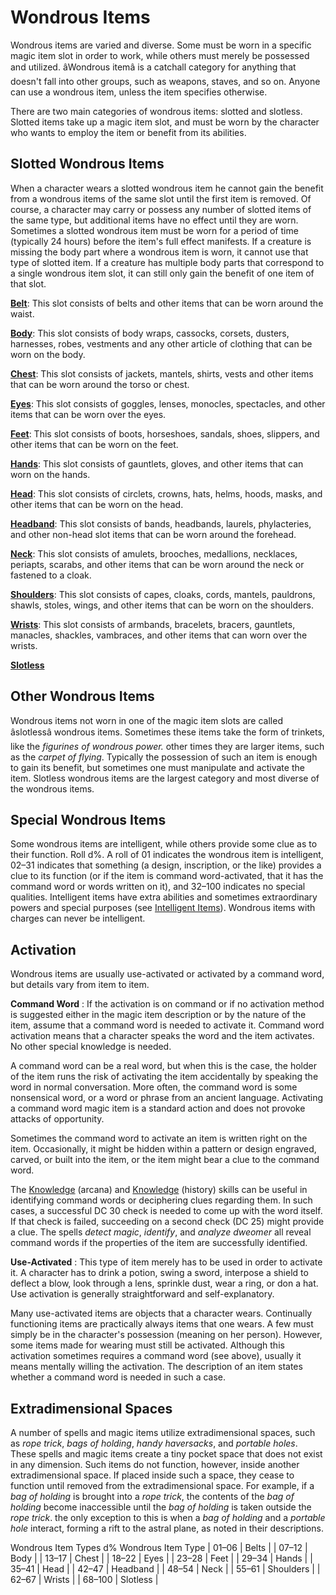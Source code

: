 # Wondrous Items

Wondrous items are varied and diverse. Some must be worn in a specific magic item slot in order to work, while others must merely be possessed and utilized. âWondrous itemâ is a catchall category for anything that doesn't fall into other groups, such as weapons, staves, and so on. Anyone can use a wondrous item, unless the item specifies otherwise.

There are two main categories of wondrous items: slotted and slotless. Slotted items take up a magic item slot, and must be worn by the character who wants to employ the item or benefit from its abilities.

## Slotted Wondrous Items

When a character wears a slotted wondrous item he cannot gain the benefit from a wondrous items of the same slot until the first item is removed. Of course, a character may carry or possess any number of slotted items of the same type, but additional items have no effect until they are worn. Sometimes a slotted wondrous item must be worn for a period of time (typically 24 hours) before the item's full effect manifests. If a creature is missing the body part where a wondrous item is worn, it cannot use that type of slotted item. If a creature has multiple body parts that correspond to a single wondrous item slot, it can still only gain the benefit of one item of that slot.

[**Belt**](/pathfinderRPG/prd/ultimateEquipment/wondrousItems/belts.html): This slot consists of belts and other items that can be worn around the waist.

[**Body**](/pathfinderRPG/prd/ultimateEquipment/wondrousItems/body.html): This slot consists of body wraps, cassocks, corsets, dusters, harnesses, robes, vestments and any other article of clothing that can be worn on the body.

[**Chest**](/pathfinderRPG/prd/ultimateEquipment/wondrousItems/chest.html): This slot consists of jackets, mantels, shirts, vests and other items that can be worn around the torso or chest.

[**Eyes**](/pathfinderRPG/prd/ultimateEquipment/wondrousItems/eyes.html): This slot consists of goggles, lenses, monocles, spectacles, and other items that can be worn over the eyes.

[**Feet**](/pathfinderRPG/prd/ultimateEquipment/wondrousItems/feet.html): This slot consists of boots, horseshoes, sandals, shoes, slippers, and other items that can be worn on the feet.

[**Hands**](/pathfinderRPG/prd/ultimateEquipment/wondrousItems/hands.html): This slot consists of gauntlets, gloves, and other items that can worn on the hands.

[**Head**](/pathfinderRPG/prd/ultimateEquipment/wondrousItems/head.html): This slot consists of circlets, crowns, hats, helms, hoods, masks, and other items that can be worn on the head.

[**Headband**](/pathfinderRPG/prd/ultimateEquipment/wondrousItems/headbands.html): This slot consists of bands, headbands, laurels, phylacteries, and other non-head slot items that can be worn around the forehead.

[**Neck**](/pathfinderRPG/prd/ultimateEquipment/wondrousItems/neck.html): This slot consists of amulets, brooches, medallions, necklaces, periapts, scarabs, and other items that can be worn around the neck or fastened to a cloak.

[**Shoulders**](/pathfinderRPG/prd/ultimateEquipment/wondrousItems/shoulders.html): This slot consists of capes, cloaks, cords, mantels, pauldrons, shawls, stoles, wings, and other items that can be worn on the shoulders.

[**Wrists**](/pathfinderRPG/prd/ultimateEquipment/wondrousItems/wrists.html): This slot consists of armbands, bracelets, bracers, gauntlets, manacles, shackles, vambraces, and other items that can worn over the wrists.

[**Slotless**](/pathfinderRPG/prd/ultimateEquipment/wondrousItems/slotless.html)

## Other Wondrous Items

Wondrous items not worn in one of the magic item slots are called âslotlessâ wondrous items. Sometimes these items take the form of trinkets, like the _figurines of wondrous power._ other times they are larger items, such as the _carpet of flying_. Typically the possession of such an item is enough to gain its benefit, but sometimes one must manipulate and activate the item. Slotless wondrous items are the largest category and most diverse of the wondrous items.

## Special Wondrous Items

Some wondrous items are intelligent, while others provide some clue as to their function. Roll d%. A roll of 01 indicates the wondrous item is intelligent, 02–31 indicates that something (a design, inscription, or the like) provides a clue to its function (or if the item is command word-activated, that it has the command word or words written on it), and 32–100 indicates no special qualities. Intelligent items have extra abilities and sometimes extraordinary powers and special purposes (see [Intelligent Items](/pathfinderRPG/prd/ultimateEquipment/artifactsAndOthers/intelligentItems.html)). Wondrous items with charges can never be intelligent.

## Activation

Wondrous items are usually use-activated or activated by a command word, but details vary from item to item.

**Command Word** : If the activation is on command or if no activation method is suggested either in the magic item description or by the nature of the item, assume that a command word is needed to activate it. Command word activation means that a character speaks the word and the item activates. No other special knowledge is needed.

A command word can be a real word, but when this is the case, the holder of the item runs the risk of activating the item accidentally by speaking the word in normal conversation. More often, the command word is some nonsensical word, or a word or phrase from an ancient language. Activating a command word magic item is a standard action and does not provoke attacks of opportunity.

Sometimes the command word to activate an item is written right on the item. Occasionally, it might be hidden within a pattern or design engraved, carved, or built into the item, or the item might bear a clue to the command word.

The [Knowledge](/pathfinderRPG/prd/skills/knowledge.html#_knowledge) (arcana) and [Knowledge](/pathfinderRPG/prd/skills/knowledge.html#_knowledge) (history) skills can be useful in identifying command words or deciphering clues regarding them. In such cases, a successful DC 30 check is needed to come up with the word itself. If that check is failed, succeeding on a second check (DC 25) might provide a clue. The spells _detect magic_, _identify_, and _analyze dweomer_ all reveal command words if the properties of the item are successfully identified.

**Use-Activated** : This type of item merely has to be used in order to activate it. A character has to drink a potion, swing a sword, interpose a shield to deflect a blow, look through a lens, sprinkle dust, wear a ring, or don a hat. Use activation is generally straightforward and self-explanatory.

Many use-activated items are objects that a character wears. Continually functioning items are practically always items that one wears. A few must simply be in the character's possession (meaning on her person). However, some items made for wearing must still be activated. Although this activation sometimes requires a command word (see above), usually it means mentally willing the activation. The description of an item states whether a command word is needed in such a case.

## Extradimensional Spaces

A number of spells and magic items utilize extradimensional spaces, such as _rope trick_, _bags of holding_, _handy haversacks_, and _portable holes_. These spells and magic items create a tiny pocket space that does not exist in any dimension. Such items do not function, however, inside another extradimensional space. If placed inside such a space, they cease to function until removed from the extradimensional space. For example, if a _bag of holding_ is brought into a _rope trick_, the contents of the _bag of holding_ become inaccessible until the _bag of holding_ is taken outside the _rope trick_. the only exception to this is when a _bag of holding_ and a _portable hole_ interact, forming a rift to the astral plane, as noted in their descriptions.

<caption>Wondrous Item Types</caption><thead><tr>
<th>d%</th>
<th>Wondrous Item Type</th>
</tr></thead>| 01–06 | Belts |
| 07–12 | Body |
| 13–17 | Chest |
| 18–22 | Eyes |
| 23–28 | Feet |
| 29–34 | Hands |
| 35–41 | Head |
| 42–47 | Headband |
| 48–54 | Neck |
| 55–61 | Shoulders |
| 62–67 | Wrists |
| 68–100 | Slotless |

